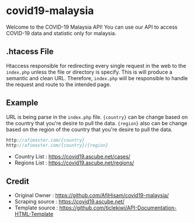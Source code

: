 # covid19-malaysia
Welcome to the COVID-19 Malaysia API! You can use our API to access COVID-19 data and statistic only for malaysia.

## .htacess File

Htaccess responsible for redirecting every single request in the web to the `index.php` unless the file or directory is specify. This is will produce a semantic and clean URL. Therefore, `index.php` will be responsible to handle the request and route to the intended page.

## Example

URL is being parse in the `index.php` file. `{country}` can be change based on the country that you're desire to pull the data.  `{region}` also can be change based on the region of the country that you're desire to pull the data.

```php
http://afimaster.com/{country}
http://afimaster.com/{country}/{region}
```

* Country List  : https://covid19.ascube.net/cases/
* Regions List  : https://covid19.ascube.net/regions/

## Credit
* Original Owner  : https://github.com/AfiHisam/covid19-malaysia/
* Scraping source : https://covid19.ascube.net/
* Template source : https://github.com/ticlekiwi/API-Documentation-HTML-Template
